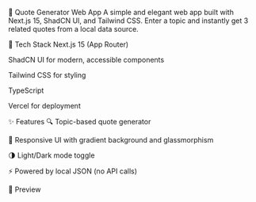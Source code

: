 🚀 Quote Generator Web App
A simple and elegant web app built with Next.js 15, ShadCN UI, and Tailwind CSS. Enter a topic and instantly get 3 related quotes from a local data source.

🔧 Tech Stack
Next.js 15 (App Router)

ShadCN UI for modern, accessible components

Tailwind CSS for styling

TypeScript

Vercel for deployment

✨ Features
🔍 Topic-based quote generator

💅 Responsive UI with gradient background and glassmorphism

🌗 Light/Dark mode toggle

⚡ Powered by local JSON (no API calls)

📸 Preview
